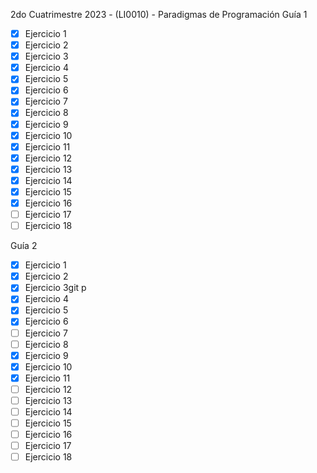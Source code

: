 2do Cuatrimestre 2023 - (LI0010) - Paradigmas de Programación
Guía 1

- [x] Ejercicio 1
- [x] Ejercicio 2
- [x] Ejercicio 3
- [x] Ejercicio 4
- [x] Ejercicio 5
- [x] Ejercicio 6
- [x] Ejercicio 7
- [x] Ejercicio 8
- [x] Ejercicio 9
- [x] Ejercicio 10
- [x] Ejercicio 11
- [x] Ejercicio 12
- [x] Ejercicio 13
- [x] Ejercicio 14
- [x] Ejercicio 15
- [x] Ejercicio 16
- [ ] Ejercicio 17
- [ ] Ejercicio 18

Guía 2

- [x] Ejercicio 1
- [x] Ejercicio 2
- [x] Ejercicio 3git p
- [x] Ejercicio 4
- [x] Ejercicio 5
- [x] Ejercicio 6
- [ ] Ejercicio 7
- [ ] Ejercicio 8
- [x] Ejercicio 9
- [x] Ejercicio 10
- [x] Ejercicio 11
- [ ] Ejercicio 12
- [ ] Ejercicio 13
- [ ] Ejercicio 14
- [ ] Ejercicio 15
- [ ] Ejercicio 16
- [ ] Ejercicio 17
- [ ] Ejercicio 18
